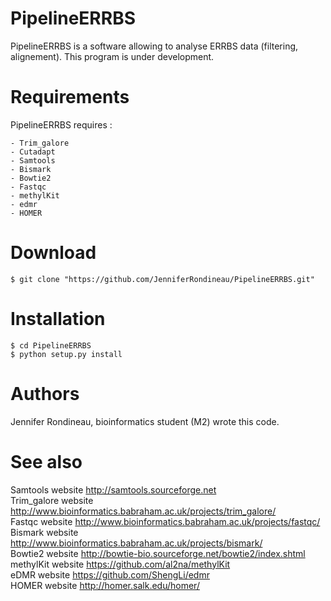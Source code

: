 # PipelineERRBS

PipelineERRBS is a software allowing to analyse ERRBS data (filtering, alignement). This program is under development. 

# Requirements 

PipelineERRBS requires : 

	- Trim_galore
	- Cutadapt
	- Samtools
	- Bismark
	- Bowtie2
	- Fastqc
	- methylKit
	- edmr
	- HOMER

# Download 

```shell
$ git clone "https://github.com/JenniferRondineau/PipelineERRBS.git"
```

# Installation 

```shell
$ cd PipelineERRBS
$ python setup.py install
```

# Authors

Jennifer Rondineau, bioinformatics student (M2) wrote this code.
 

# See also

Samtools website <http://samtools.sourceforge.net> <br>
Trim_galore website <http://www.bioinformatics.babraham.ac.uk/projects/trim_galore/><br>
Fastqc website <http://www.bioinformatics.babraham.ac.uk/projects/fastqc/><br>
Bismark website <http://www.bioinformatics.babraham.ac.uk/projects/bismark/><br>
Bowtie2 website <http://bowtie-bio.sourceforge.net/bowtie2/index.shtml><br>
methylKit website <https://github.com/al2na/methylKit><br>
eDMR website <https://github.com/ShengLi/edmr><br>
HOMER website <http://homer.salk.edu/homer/><br>

